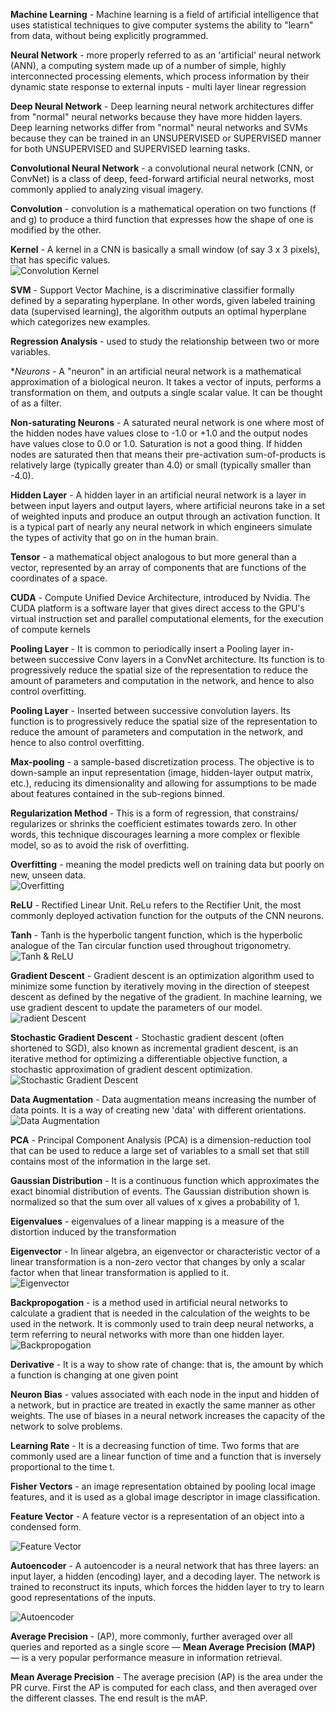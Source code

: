 **Machine Learning** - Machine learning is a field of artificial intelligence that uses statistical techniques to give computer systems the ability to "learn" from data, without being explicitly programmed.  

**Neural Network** -  more properly referred to as an 'artificial' neural network (ANN), a computing system made up of a number of simple, highly interconnected processing elements, which process information by their dynamic state response to external inputs - multi layer linear regression   

**Deep Neural Network** - Deep learning neural network architectures differ from "normal" neural networks because they have more hidden layers. Deep learning networks differ from "normal" neural networks and SVMs because they can be trained in an UNSUPERVISED or SUPERVISED manner for both UNSUPERVISED and SUPERVISED learning tasks.  

**Convolutional Neural Network** - a convolutional neural network (CNN, or ConvNet) is a class of deep, feed-forward artificial neural networks, most commonly applied to analyzing visual imagery.  

**Convolution** - convolution is a mathematical operation on two functions (f and g) to produce a third function that expresses how the shape of one is modified by the other.  

**Kernel** - A kernel in a CNN is basically a small window (of say 3 x 3 pixels), that has specific values.   
![Convolution Kernel](https://github.com/DeirdreHegarty/Msc_Project/blob/master/images/conv.png)

**SVM** - Support Vector Machine, is a discriminative classifier formally defined by a separating hyperplane. In other words, given labeled training data (supervised learning), the algorithm outputs an optimal hyperplane which categorizes new examples.  

**Regression Analysis** - used to study the relationship between two or more variables.   

**Neurons* - A "neuron" in an artificial neural network is a mathematical approximation of a biological neuron. It takes a vector of inputs, performs a transformation on them, and outputs a single scalar value. It can be thought of as a filter.   

**Non-saturating Neurons** - A saturated neural network is one where most of the hidden nodes have values close to -1.0 or +1.0 and the output nodes have values close to 0.0 or 1.0. Saturation is not a good thing. If hidden nodes are saturated then that means their pre-activation sum-of-products is relatively large (typically greater than 4.0) or small (typically smaller than -4.0).  

**Hidden Layer** - A hidden layer in an artificial neural network is a layer in between input layers and output layers, where artificial neurons take in a set of weighted inputs and produce an output through an activation function. It is a typical part of nearly any neural network in which engineers simulate the types of activity that go on in the human brain.  

**Tensor** - a mathematical object analogous to but more general than a vector, represented by an array of components that are functions of the coordinates of a space.  
  
**CUDA** - Compute Unified Device Architecture, introduced by Nvidia. The CUDA platform is a software layer that gives direct access to the GPU's virtual instruction set and parallel computational elements, for the execution of compute kernels  

**Pooling Layer** - It is common to periodically insert a Pooling layer in-between successive Conv layers in a ConvNet architecture. Its function is to progressively reduce the spatial size of the representation to reduce the amount of parameters and computation in the network, and hence to also control overfitting.  

**Pooling Layer** - Inserted between successive convolution layers. Its function is to progressively reduce the spatial size of the representation to reduce the amount of parameters and computation in the network, and hence to also control overfitting.  

**Max-pooling** - a sample-based discretization process. The objective is to down-sample an input representation (image, hidden-layer output matrix, etc.), reducing its dimensionality and allowing for assumptions to be made about features contained in the sub-regions binned.    

**Regularization Method** - This is a form of regression, that constrains/ regularizes or shrinks the coefficient estimates towards zero. In other words, this technique discourages learning a more complex or flexible model, so as to avoid the risk of overfitting.  

**Overfitting** - meaning the model predicts well on training data but poorly on new, unseen data.  
![Overfitting](https://github.com/DeirdreHegarty/Msc_Project/blob/master/images/overfitting.png)

**ReLU** - Rectified Linear Unit. ReLu refers to the Rectifier Unit, the most commonly deployed activation function for the outputs of the CNN neurons.  

**Tanh** -  Tanh is the hyperbolic tangent function, which is the hyperbolic analogue of the Tan circular function used throughout trigonometry. 
![Tanh & ReLU](https://github.com/DeirdreHegarty/Msc_Project/blob/master/images/relu-tanh.png)  

**Gradient Descent** - Gradient descent is an optimization algorithm used to minimize some function by iteratively moving in the direction of steepest descent as defined by the negative of the gradient. In machine learning, we use gradient descent to update the parameters of our model.  
![radient Descent](https://github.com/DeirdreHegarty/Msc_Project/blob/master/images/gradient_descent.png)

**Stochastic Gradient Descent** - Stochastic gradient descent (often shortened to SGD), also known as incremental gradient descent, is an iterative method for optimizing a differentiable objective function, a stochastic approximation of gradient descent optimization.  
![Stochastic Gradient Descent](https://github.com/DeirdreHegarty/Msc_Project/blob/master/images/stochastic_gradient_d.png)

**Data Augmentation** - Data augmentation means increasing the number of data points. It is a way of creating new 'data' with different orientations.    
 ![Data Augmentation](https://github.com/DeirdreHegarty/Msc_Project/blob/master/images/augmented.png)

**PCA** - Principal Component Analysis (PCA) is a dimension-reduction tool that can be used to reduce a large set of variables to a small set that still contains most of the information in the large set.  

**Gaussian Distribution** - It  is a continuous function which approximates the exact binomial distribution of events. The Gaussian distribution shown is normalized so that the sum over all values of x gives a probability of 1.  

**Eigenvalues** - eigenvalues of a linear mapping is a measure of the distortion induced by the transformation  

**Eigenvector** - In linear algebra, an eigenvector or characteristic vector of a linear transformation is a non-zero vector that changes by only a scalar factor when that linear transformation is applied to it.  
![Eigenvector](https://github.com/DeirdreHegarty/Msc_Project/blob/master/images/eigen.jpg)

**Backpropogation** - is a method used in artificial neural networks to calculate a gradient that is needed in the calculation of the weights to be used in the network. It is commonly used to train deep neural networks, a term referring to neural networks with more than one hidden layer.  
![Backpropogation](https://github.com/DeirdreHegarty/Msc_Project/blob/master/images/backpropogation.png)  

**Derivative** - It is a way to show rate of change: that is, the amount by which a function is changing at one given point  

**Neuron Bias** - values associated with each node in the input and hidden of a network, but in practice are treated in exactly the same manner as other weights. The use of biases in a neural network increases the capacity of the network to solve problems.  

**Learning Rate** - It is a decreasing function of time. Two forms that are commonly used are a linear function of time and a function that is inversely proportional to the time t.   

**Fisher Vectors** - an image representation obtained by pooling local image features, and it is used as a global image descriptor in image classification.  

**Feature Vector** - A feature vector is a representation of an object into a condensed form.  

![Feature Vector](https://github.com/DeirdreHegarty/Msc_Project/blob/master/images/featurevector.jpg)

**Autoencoder** - A autoencoder is a neural network that has three layers: an input layer, a hidden (encoding) layer, and a decoding layer. The network is trained to reconstruct its inputs, which forces the hidden layer to try to learn good representations of the inputs.  

![Autoencoder](https://github.com/DeirdreHegarty/Msc_Project/blob/master/images/encoder.png)

**Average Precision** - (AP), more commonly, further averaged over all queries and reported as a single score — **Mean Average Precision (MAP)** — is a very popular performance measure in information retrieval.  

**Mean Average Precision** - The average precision (AP) is the area under the PR curve. First the AP is computed for each class, and then averaged over the different classes. The end result is the mAP.  
